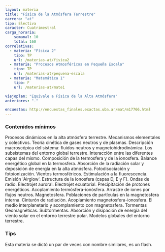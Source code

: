 ```yaml
---
layout: materia
title: "Física de la Atmósfera Terrestre"
carrera: "at"
tipo: Electiva
caracter: Cuatrimestral
carga_horaria: 
    semanal: 10
    total: 160
correlativas:
  - materia: "Física 2"
    tipo: TP
    url: /materias-at/fisica2
  - materia: "Procesos Atmosféricos en Pequeña Escala"
    tipo: TP
    url: /materias-at/pequena-escala
  - materia: "Matemática 1"
    tipo: F
    url: /materias-at/mate1

viejoplan: "Equivale a Física de la Alta Atmósfera"
anteriores: "-"

encuestas: http://encuestas_finales.exactas.uba.ar/mat/m17766.html
---
```


### Contenidos mínimos
Procesos dinámicos en la alta atmósfera terrestre. Mecanismos elementales y colectivos. Teoría cinética de gases neutros y de plasmas. Descripción macroscópica del sistema: fluidos neutros y magnetohidrodinámica. Los subsistemas del entorno global terrestre.  Interacción entre las diferentes capas del mismo.  Composición de la termosfera y de la ionosfera. Balance energético global en  la termosfera. Absorción de la radiación solar y deposición de energía en la alta atmósfera. Fotodisociación y fotoionización. Vientos termosféricos. Estimulación a la fluorescencia. Emisión 'Airglow'. Estructura de la ionosfera (capas D, E y F). Ondas de radio. Electrojet auroral. Electrojet ecuatorial. Precipitación de protones energéticos.  Acoplamiento termósfera-ionósfera. Arrastre de iones por flujos neutros. Magnetosfera. Poblaciones de partículas en la magnetosfera interna. Cinturón de radiación. Acoplamiento magnetosfera-ionosfera. El medio interplanetario y acomplamiento con magnetosfera. Tormentas Geomagnéticas. Subtormentas. Absorción y disipación de energía del viento solar en el entorno terrestre polar. Modelos globales del entorno terrestre.

### Tips
Esta materia se dictó un par de veces con nombre similares, es un flash.